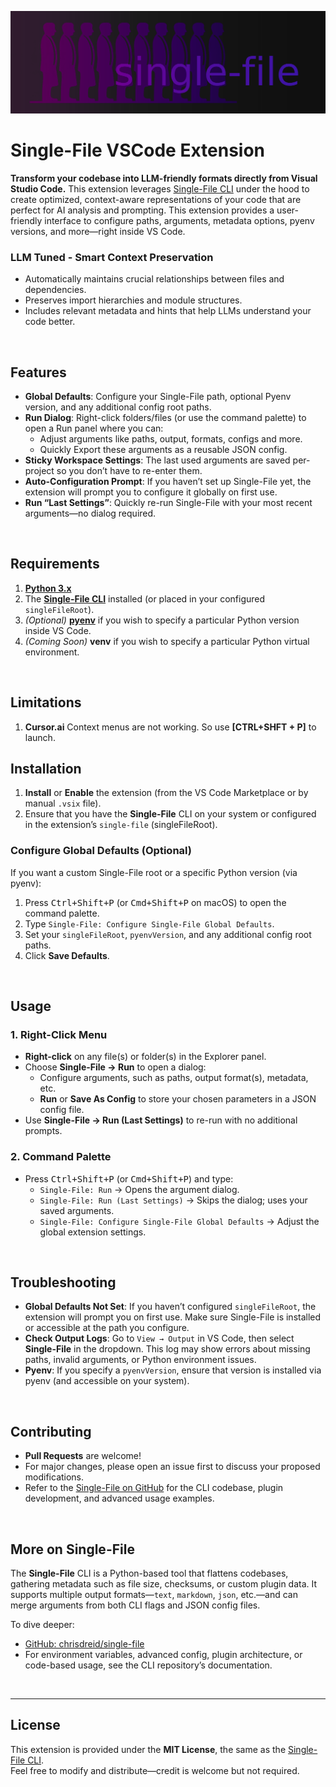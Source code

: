 
![Banner](./images/banner.png)

# Single-File VSCode Extension

**Transform your codebase into LLM-friendly formats directly from Visual Studio Code.** This extension leverages [Single-File CLI](https://github.com/chrisdreid/single-file) under the hood to create optimized, context-aware representations of your code that are perfect for AI analysis and prompting. This extension provides a user-friendly interface to configure paths, arguments, metadata options, pyenv versions, and more—right inside VS Code.

### LLM Tuned - Smart Context Preservation
- Automatically maintains crucial relationships between files and dependencies.
- Preserves import hierarchies and module structures.
- Includes relevant metadata and hints that help LLMs understand your code better.
<br>

## Features

- **Global Defaults**: Configure your Single-File path, optional Pyenv version, and any additional config root paths.  
- **Run Dialog**: Right-click folders/files (or use the command palette) to open a Run panel where you can:
  - Adjust arguments like paths, output, formats, configs and more.
  - Quickly Export these arguments as a reusable JSON config.
- **Sticky Workspace Settings**: The last used arguments are saved per-project so you don’t have to re-enter them.  
- **Auto-Configuration Prompt**: If you haven’t set up Single-File yet, the extension will prompt you to configure it globally on first use.  
- **Run “Last Settings”**: Quickly re-run Single-File with your most recent arguments—no dialog required.  

<br>

## Requirements

1. **[Python 3.x](https://www.python.org/downloads/)**
2. The **[Single-File CLI](https://github.com/chrisdreid/single-file)** installed (or placed in your configured `singleFileRoot`).
3. *(Optional)* **[pyenv](https://github.com/pyenv/pyenv)** if you wish to specify a particular Python version inside VS Code.
3. *(Coming Soon)* **venv** if you wish to specify a particular Python virtual environment.

<br>

## Limitations 

1. **Cursor.ai** Context menus are not working. So use **[CTRL+SHFT + P]** to launch.

## Installation

1. **Install** or **Enable** the extension (from the VS Code Marketplace or by manual `.vsix` file).
2. Ensure that you have the **Single-File** CLI on your system or configured in the extension’s `single-file`  (singleFileRoot).

### Configure Global Defaults (Optional)

If you want a custom Single-File root or a specific Python version (via pyenv):

1. Press <kbd>Ctrl+Shift+P</kbd> (or <kbd>Cmd+Shift+P</kbd> on macOS) to open the command palette.
2. Type `Single-File: Configure Single-File Global Defaults`.
3. Set your `singleFileRoot`, `pyenvVersion`, and any additional config root paths.
4. Click **Save Defaults**.

<br>

## Usage

### 1. Right-Click Menu
- **Right-click** on any file(s) or folder(s) in the Explorer panel.
- Choose **Single-File → Run** to open a dialog:
  - Configure arguments, such as paths, output format(s), metadata, etc.
  - **Run** or **Save As Config** to store your chosen parameters in a JSON config file.
- Use **Single-File → Run (Last Settings)** to re-run with no additional prompts.

### 2. Command Palette
- Press <kbd>Ctrl+Shift+P</kbd> (or <kbd>Cmd+Shift+P</kbd>) and type:
  - `Single-File: Run` → Opens the argument dialog.
  - `Single-File: Run (Last Settings)` → Skips the dialog; uses your saved arguments.
  - `Single-File: Configure Single-File Global Defaults` → Adjust the global extension settings.

<br>

## Troubleshooting

- **Global Defaults Not Set**: If you haven’t configured `singleFileRoot`, the extension will prompt you on first use. Make sure Single-File is installed or accessible at the path you configure.
- **Check Output Logs**: Go to `View → Output` in VS Code, then select **Single-File** in the dropdown. This log may show errors about missing paths, invalid arguments, or Python environment issues.
- **Pyenv**: If you specify a `pyenvVersion`, ensure that version is installed via pyenv (and accessible on your system).

<br>

## Contributing

- **Pull Requests** are welcome!  
- For major changes, please open an issue first to discuss your proposed modifications.  
- Refer to the [ Single-File on GitHub](https://github.com/chrisdreid/single-file) for the CLI codebase, plugin development, and advanced usage examples.

<br>

## More on Single-File

The **Single-File** CLI is a Python-based tool that flattens codebases, gathering metadata such as file size, checksums, or custom plugin data. It supports multiple output formats—`text`, `markdown`, `json`, etc.—and can merge arguments from both CLI flags and JSON config files.

To dive deeper:
- [GitHub: chrisdreid/single-file](https://github.com/chrisdreid/single-file)
- For environment variables, advanced config, plugin architecture, or code-based usage, see the CLI repository’s documentation.

<br>

---

## License

This extension is provided under the **MIT License**, the same as the [Single-File CLI](https://github.com/chrisdreid/single-file/blob/main/LICENSE).  
Feel free to modify and distribute—credit is welcome but not required.
